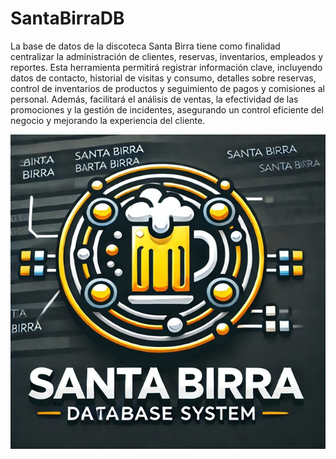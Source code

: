 # SantaBirraDB
La base de datos de la discoteca Santa Birra tiene como finalidad centralizar la administración
de clientes, reservas, inventarios, empleados y reportes. Esta herramienta permitirá registrar
información clave, incluyendo datos de contacto, historial de visitas y consumo, detalles sobre
reservas, control de inventarios de productos y seguimiento de pagos y comisiones al
personal. Además, facilitará el análisis de ventas, la efectividad de las promociones y la
gestión de incidentes, asegurando un control eficiente del negocio y mejorando la experiencia
del cliente.

![Logo SantaBirraDB](image.png)

